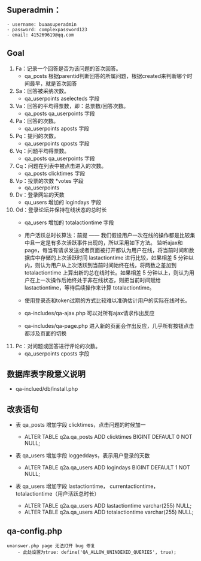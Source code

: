 ## Superadmin：
    - username: buaasuperadmin
    - password: complexpassword123
    - email: 415269619@qq.com

## Goal
1. Fa：记录一个回答是否为该问题的首次回答。 
    - qa_posts 根据parentid判断回答的所属问题，根据created来判断哪个时间最早，就是首次回答
2. Sa：回答被采纳次数。 
    - qa_userpoints aselecteds 字段
3. Va：回答的平均得票数，即：总票数/回答次数。  
    - qa_posts qa_userpoints 字段
4. Pa：回答的次数。 
    - qa_userpoints aposts 字段
5. Pq：提问的次数。 
    - qa_userpoints qposts 字段
6. Vq：问题平均得票数。
    - qa_posts qa_userpoints 字段
7. Cq：问题在列表中被点击进入的次数。 
    - qa_posts clicktimes 字段
8. Vp：投票的次数  *votes 字段
    - qa_userpoints 
9. Dv：登录网站的天数 
    - qu_users 增加的 logindays 字段
10. Od：登录论坛并保持在线状态的总时长
    - qa_users 增加的 totalactiontime 字段

    - 用户活跃总时长算法：前提 —— 我们假设用户一次在线的操作都是比较集中且一定是有多次活跃事件出现的，所以采用如下方法。 监听ajax和page，每当有请求发送或者页面被打开都认为用户在线，将当前时间和数据库中存储的上次活跃时间 lastactiontime 进行比较，如果相差 5 分钟以内，则认为用户从上次活跃到当前时间始终在线，将两数之差加到 totalactiontime 上算出新的总在线时长。如果相差 5 分钟以上，则认为用户在上一次操作后始终处于非在线状态，则把当前时间赋给 lastactiontime，等待后续操作来计算 totalactiontime。
    - 使用登录态和token过期的方式比较难以准确估计用户的实际在线时长。
    - qa-includes/qa-ajax.php  可以对所有ajax请求作出反应
    - qa-includes/qa-page.php 进入新的页面会作出反应，几乎所有按钮点击都涉及页面的切换
11. Pc：对问题或回答进行评论的次数。 
    - qa_userpoints cposts 字段

## 数据库表字段意义说明
- qa-inclued/db/install.php

## 改表语句
- 表 qa_posts 增加字段 clicktimes，点击问题的时候加一
    - ALTER TABLE q2a.qa_posts ADD clicktimes BIGINT DEFAULT 0 NOT NULL;

- 表 qa_users 增加字段 loggeddays，表示用户登录的天数
    - ALTER TABLE q2a.qa_users ADD logindays BIGINT DEFAULT 1 NOT NULL;

- 表 qa_users 增加字段 lastactiontime， currentactiontime， totalactiontime（用户活跃总时长）
    - ALTER TABLE q2a.qa_users ADD lastactiontime varchar(255) NULL;
    - ALTER TABLE q2a.qa_users ADD totalactiontime varchar(255) NULL;

## qa-config.php
    unanswer.php page 无法打开 bug 修复
        - 此处设置为true: define('QA_ALLOW_UNINDEXED_QUERIES', true);
